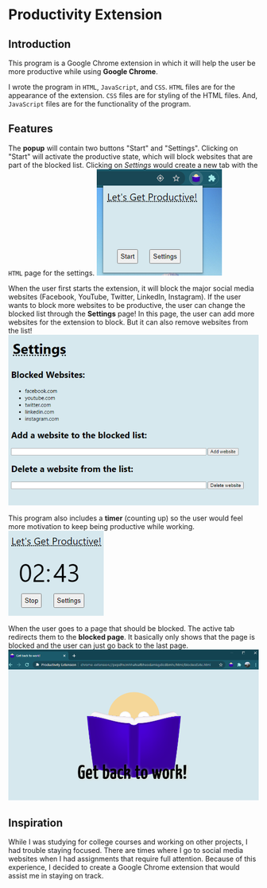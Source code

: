 Productivity Extension
=============

Introduction
-----
This program is a Google Chrome extension in which it will help the user be more productive while using **Google Chrome**.

I wrote the program in `HTML`, `JavaScript`, and `CSS`. `HTML` files are for the appearance of the extension. `CSS` files are for styling of the HTML files. And, `JavaScript` files are for the functionality of the program.

Features
-----
The __popup__ will contain two buttons "Start" and "Settings". Clicking on "Start" will activate the productive state, which will block websites that are part of the blocked list. Clicking on *Settings* would create a new tab with the `HTML` page for the settings.
![popup](/images_readme/popup_image.png)

When the user first starts the extension, it will block the major social media websites (Facebook, YouTube, Twitter, LinkedIn, Instagram). If the user wants to block more websites to be productive, the user can change the blocked list through the __Settings__ page! In this page, the user can add more websites for the extension to block. But it can also remove websites from the list!
![settings](/images_readme/settings_image.png)

This program also includes a __timer__ (counting up) so the user would feel more motivation to keep being productive while working.
![timer](/images_readme/timer_image.png)

When the user goes to a page that should be blocked. The active tab redirects them to the __blocked page__. It basically only shows that the page is blocked and the user can just go back to the last page.
![blocked_page](/images_readme/blocked_image.png)



Inspiration
-----
While I was studying for college courses and working on other projects, I had trouble staying focused. There are times where I go to social media websites when I had assignments that require full attention. Because of this experience, I decided to create a Google Chrome extension that would assist me in staying on track.